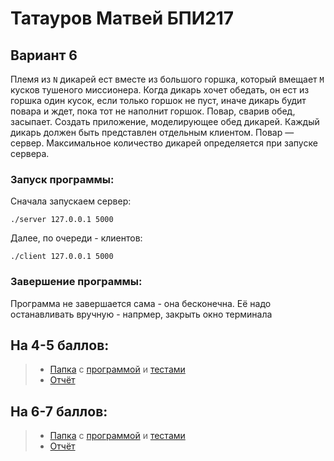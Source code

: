# Татауров Матвей БПИ217 
## Вариант 6

Племя из `N` дикарей ест вместе из большого горшка, который вмещает `M` кусков тушеного миссионера.
Когда дикарь хочет обедать, он ест из горшка один кусок, если
только горшок не пуст, иначе дикарь будит повара и ждет, пока
тот не наполнит горшок. Повар, сварив обед, засыпает. Создать
приложение, моделирующее обед дикарей. Каждый дикарь
должен быть представлен отдельным клиентом. Повар — сервер. Максимальное количество дикарей определяется при запуске
сервера.

### Запуск программы:
Сначала запускаем сервер:

`./server 127.0.0.1 5000`

Далее, по очереди - клиентов:

`./client 127.0.0.1 5000`


### Завершение программы:

Программа не завершается сама - она бесконечна. Её надо останавливать вручную - напрмер, закрыть окно терминала

## На 4-5 баллов:
> * [Папка](https://github.com/KcasTischaWattt/OS-HW3/tree/main/For%204-5%20mark) с [программой](https://github.com/KcasTischaWattt/OS-HW3/tree/main/For%204-5%20mark/code) и [тестами](https://github.com/KcasTischaWattt/OS-HW3/tree/main/For%204-5%20mark/tests)
> * [Отчёт](https://github.com/KcasTischaWattt/OS-HW3/blob/main/For%204-5%20mark/readme.md)

## На 6-7 баллов:
> * [Папка](https://github.com/KcasTischaWattt/OS-HW3/tree/main/For%206-7%20mark) с [программой](https://github.com/KcasTischaWattt/OS-HW3/tree/main/For%206-7%20mark/code) и [тестами](https://github.com/KcasTischaWattt/OS-HW3/tree/main/For%206-7%20mark/tests)
> * [Отчёт](https://github.com/KcasTischaWattt/OS-HW3/blob/main/For%206-7%20mark/readme.md)



